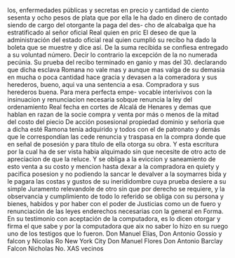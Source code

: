 los, enfermedades públicas y secretas en precio y cantidad de
ciento sesenta y ocho pesos de plata que por ella le ha dado en
dinero de contado siendo de cargo del otorgante la paga del des-
cho de alcabalga que ha estratificado al señor oficial Real quien en
pric
El deseo de que la administración del estado oficial real quien cumplió su recibo ha dado la boleta que se muestre y dice así. De la suma recibida se confiesa entregado a su voluntad número. Decir lo contrario la excepción de la no numerada pecúnia. Su
prueba del recibo terminado en ganio y mas del 30. declarando que dicha esclava Romana no vale mas y aunque mas valga de su demasia en mucha o poca cantidad hace gracia y devasen a la comeradora y sus herederos, bueno, aqui va una sentencia a esa.
Compradora y sus herederos buena. Para mera perfecta empe- vocable interivivos con la insinuacion y renunciacion necesaria sobque renuncia la ley del ordenamiento Real fecha en cortes de Alcalá de Henares y demas que hablan en razan de la socie
compra y venta por más o menos de la mitad del costo del piecio
De acción posesional propiedad dominio y señoría que a dicha esté Ramona tenía adquirido y todos con el de patronato y demás que le correspondían las cede renuncia y traspasa en la compra donde que en señal de posesión y para título de ella otorga su obra.
Y esta escritura por la cual ha de ser vista habia alquimado sin que necesite de otro acto de apreciacion de que la reluce. Y se obliga a la eviccion y saneamiento de esto venta a su costo y mencion hasta dexar a la compradora en quiety y pacifica
posesion y no podiendo la sancar le devalver a la soymarres bida y le pagara las costas y gustos de su inerididombre cuya prueba desiere a su simple Juramento relevandole de otro sin
que por derecho se requiere, y la observancia y cumplimiento de todo lo referido se obliga con su persona y bienes, habidos y por haber con el poder de Justicias como un de fuero y renunciación de las leyes enderechos necesarias con la general en
Forma. En su testimonio con aceptación de la computadora, es lo dicen otorgar y firma el que sabe y por la computadora que aix no saber lo hizo en su ruego uno de los testigos que lo fueron. Don Manuel Elías, Don Antonio Gossio y falcon y Nicolas Ro
New York City
Don Manuel Flores
Don Antonio Barclay
Falcon
Nicholas No.
XAS vecinos